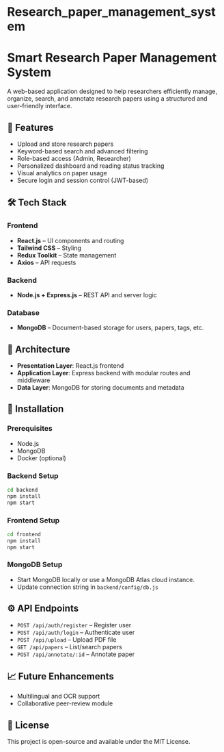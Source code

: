 # Research_paper_management_system

# Smart Research Paper Management System

A web-based application designed to help researchers efficiently manage, organize, search, and annotate research papers using a structured and user-friendly interface.

## 📌 Features

- Upload and store research papers
- Keyword-based search and advanced filtering
- Role-based access (Admin, Researcher)
- Personalized dashboard and reading status tracking
- Visual analytics on paper usage
- Secure login and session control (JWT-based)

## 🛠 Tech Stack

### Frontend
- **React.js** – UI components and routing
- **Tailwind CSS** – Styling
- **Redux Toolkit** – State management
- **Axios** – API requests

### Backend
- **Node.js + Express.js** – REST API and server logic

### Database
- **MongoDB** – Document-based storage for users, papers, tags, etc.

## 🧱 Architecture

- **Presentation Layer**: React.js frontend
- **Application Layer**: Express backend with modular routes and middleware
- **Data Layer**: MongoDB for storing documents and metadata

## 🚀 Installation

### Prerequisites
- Node.js
- MongoDB
- Docker (optional)

### Backend Setup
```bash
cd backend
npm install
npm start
```

### Frontend Setup
```bash
cd frontend
npm install
npm start
```

### MongoDB Setup
- Start MongoDB locally or use a MongoDB Atlas cloud instance.
- Update connection string in `backend/config/db.js`

## ⚙️ API Endpoints

- `POST /api/auth/register` – Register user
- `POST /api/auth/login` – Authenticate user
- `POST /api/upload` – Upload PDF file
- `GET /api/papers` – List/search papers
- `POST /api/annotate/:id` – Annotate paper

## 📈 Future Enhancements

- Multilingual and OCR support
- Collaborative peer-review module

## 📜 License

This project is open-source and available under the MIT License.
